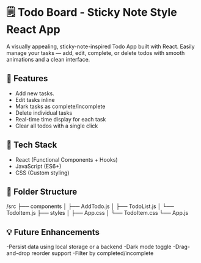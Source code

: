 # 🗒️ Todo Board - Sticky Note Style React App

A visually appealing, sticky-note-inspired Todo App built with React. Easily manage your tasks — add, edit, complete, or delete todos with smooth animations and a clean interface.

## 🚀 Features
-  Add new tasks.
-  Edit tasks inline
-  Mark tasks as complete/incomplete
-  Delete individual tasks
-  Real-time time display for each task
-  Clear all todos with a single click

## 🧰 Tech Stack
- React (Functional Components + Hooks)
- JavaScript (ES6+)
- CSS (Custom styling)

## 📂 Folder Structure
/src
├── components
│ ├── AddTodo.js
│ ├── TodoList.js
│ └── TodoItem.js
├── styles
│ ├── App.css
│ └── TodoItem.css
└── App.js

## 💡 Future Enhancements
-Persist data using local storage or a backend
-Dark mode toggle
-Drag-and-drop reorder support
-Filter by completed/incomplete

